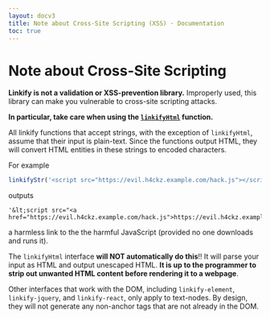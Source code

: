 ```yaml
---
layout: docv3
title: Note about Cross-Site Scripting (XSS) · Documentation
toc: true
---
```


# Note about Cross-Site Scripting

<div class="alert alert-danger">
  <strong>Linkify is not a validation or XSS-prevention library.</strong>
  Improperly used, this library can make you vulnerable to cross-site scripting
  attacks.
</div>

**In particular, take care when using the [`linkifyHtml`](linkify-html.html)
function.**

All linkify functions that accept strings, with the exception of `linkifyHtml`,
assume that their input is plain-text. Since the functions output HTML, they
will convert HTML entities in these strings to encoded characters.

For example

```js
linkifyStr('<script src="https://evil.h4ckz.example.com/hack.js"></script>');
```

outputs

```
'&lt;script src="<a href="https://evil.h4ckz.example.com/hack.js">https://evil.h4ckz.example.com/hack.js</a>"&gt;&lt;/script&gt;'
```

a harmless link to the the harmful JavaScript (provided no one
downloads and runs it).

The `linkifyHtml` interface **will NOT automatically do this**!! It will parse
your input as HTML and output unescaped HTML. **It is up to the programmer to
strip out unwanted HTML content before rendering it to a webpage**.

Other interfaces that work with the DOM, including `linkify-element`,
`linkify-jquery`, and `linkify-react`, only apply to text-nodes. By design, they
will not generate any non-anchor tags that are not already in the DOM.
